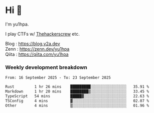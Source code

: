 # Hi 👋

I'm yu1hpa.

I play CTFs w/ [Thehackerscrew](https://www.thehackerscrew.team/) etc.

Blog : https://blog.y2a.dev  
Zenn : https://zenn.dev/yu1hpa  
Qiita : https://qiita.com/yu1hpa  

### Weekly development breakdown

<!--START_SECTION:waka-->

```txt
From: 16 September 2025 - To: 23 September 2025

Rust         1 hr 26 mins    █████████░░░░░░░░░░░░░░░░   35.91 %
Markdown     1 hr 20 mins    ████████▒░░░░░░░░░░░░░░░░   33.45 %
TypeScript   54 mins         █████▓░░░░░░░░░░░░░░░░░░░   22.63 %
TSConfig     4 mins          ▓░░░░░░░░░░░░░░░░░░░░░░░░   02.07 %
Other        4 mins          ▒░░░░░░░░░░░░░░░░░░░░░░░░   01.96 %
```

<!--END_SECTION:waka-->

